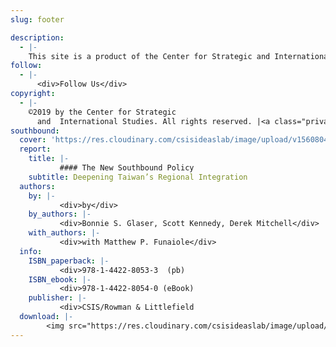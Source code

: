 ```yaml
---
slug: footer

description:
  - |-
    This site is a product of the Center for Strategic and International Studies (CSIS), a bipartisan, nonprofit policy research organization located in Washington, D.C. The site serves as a digital companion to The New Southbound Policy: Deepening Taiwan's Regional Integration, a comprehensive report published by CSIS in January 2018.
follow:
  - |-
      <div>Follow Us</div>
copyright:
  - |-
    ©2019 by the Center for Strategic
      and  International Studies. All rights reserved. |<a class="privacy-policy" href="https://www.csis.org/privacy-policy" target="_blank" rel="nofollow noreferrer"> Privacy Policy</a> | <a class="privacy-policy" href="https://www.csis.org/reprint-permissions" target="_blank" rel="nofollow noreferrer">Reprint Permissions</a>
southbound:
  cover: 'https://res.cloudinary.com/csisideaslab/image/upload/v1560804941/southbound/southbound-cover.png'
  report:
    title: |-
           #### The New Southbound Policy
    subtitle: Deepening Taiwan’s Regional Integration
  authors:
    by: |-
           <div>by</div>
    by_authors: |-
           <div>Bonnie S. Glaser, Scott Kennedy, Derek Mitchell</div>
    with_authors: |-
           <div>with Matthew P. Funaiole</div>
  info:
    ISBN_paperback: |-
           <div>978-1-4422-8053-3  (pb)
    ISBN_ebook: |-
           <div>978-1-4422-8054-0 (eBook)
    publisher: |-
           <div>CSIS/Rowman & Littlefield
  download: |-
        <img src="https://res.cloudinary.com/csisideaslab/image/upload/v1560804941/southbound/southbound-cover.png" class="download__image" alt="The New Southbound Policy Report Cover" title="Download The New Southbound Policy Report"><span  class="icon-download">Download the Full Report</span>
---
```

